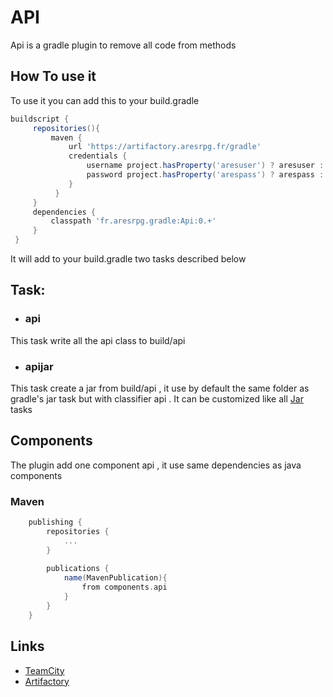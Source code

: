 # API

Api is a gradle plugin to remove all code from methods

## How To use it

To use it you can add this to your build.gradle

```groovy
buildscript {
     repositories(){
         maven {
             url 'https://artifactory.aresrpg.fr/gradle'
             credentials {
                 username project.hasProperty('aresuser') ? aresuser : System.getenv('aresuser')
                 password project.hasProperty('arespass') ? arespass : System.getenv('arespass')
             }
          }
     }
     dependencies {
         classpath 'fr.aresrpg.gradle:Api:0.+'
     }
 }
 ```
 
 It will add to your build.gradle two tasks described below

## Task:

* ### api
This task write all the api class to build/api 

* ### apijar
This task create a jar from build/api , it use by default the same folder as gradle's jar task but with classifier api . It can be customized like all [Jar](https://docs.gradle.org/current/dsl/org.gradle.api.tasks.bundling.Jar.html) tasks

## Components

The plugin add one component api , it use same dependencies as java components

### Maven

```groovy
    publishing {
        repositories {
            ...
        }
    
        publications {
            name(MavenPublication){
                from components.api
            }
        }
    }
 ```
 
## Links

* [TeamCity](https://ci.aresrpg.fr/viewType.html?buildTypeId=AresRPG_Gradle_Api)
* [Artifactory](https://artifactory.aresrpg.fr/gradle/fr/aresrpg/gradle/Api/)